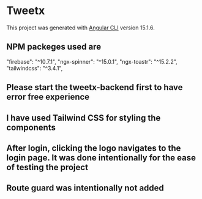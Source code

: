 # Tweetx

This project was generated with [Angular CLI](https://github.com/angular/angular-cli) version 15.1.6.

## NPM packeges used are

"firebase": "^10.7.1",
"ngx-spinner": "^15.0.1",
"ngx-toastr": "^15.2.2",
"tailwindcss": "^3.4.1",

## Please start the tweetx-backend first to have error free experience

## I have used Tailwind CSS for styling the components

## After login, clicking the logo navigates to the login page. It was done intentionally for the ease of testing the project

## Route guard was intentionally not added


